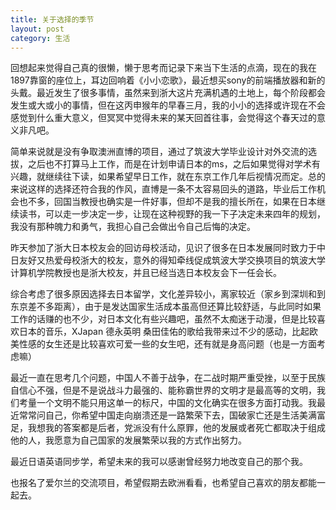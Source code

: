 ```yaml
---
title: 关于选择的季节
layout: post
category: 生活
---
```


回想起来觉得自己真的很懒，懒于思考而记录下来当下生活的点滴，现在的我在1897靠窗的座位上，耳边回响着《小小恋歌》，最近想买sony的前端播放器和新的头戴。最近发生了很多事情，虽然来到浙大这片充满机遇的土地上，每个阶段都会发生或大或小的事情，但在这丙申猴年的早春三月，我的小小的选择或许现在不会感觉到什么重大意义，但冥冥中觉得未来的某天回首往事，会觉得这个春天过的意义非凡吧。

简单来说就是没有争取澳洲直博的项目，通过了筑波大学毕业设计对外交流的选拔，之后也不打算马上工作，而是在计划申请日本的ms，之后如果觉得对学术有兴趣，就继续往下读，如果希望早日工作，就在东京工作几年后视情况而定。总的来说这样的选择还符合我的作风，直博是一条不太容易回头的道路，毕业后工作机会也不多，回国当教授也确实是一件好事，但却不是我的擅长所在，如果在日本继续读书，可以走一步决定一步，让现在这种视野的我一下子决定未来四年的规划，我没有那种魄力和勇气，我担心自己会做出令自己后悔的决定。

昨天参加了浙大日本校友会的回访母校活动，见识了很多在日本发展同时致力于中日友好又热爱母校浙大的校友，意外的得知牵线促成筑波大学交换项目的筑波大学计算机学院教授也是浙大校友，并且已经当选日本校友会下一任会长。

综合考虑了很多原因选择去日本留学，文化差异较小，离家较近（家乡到深圳和到东京差不多距离），由于是发达国家生活成本虽高但还算比较舒适，与此同时如果工作的话赚的也不少，对日本文化有些兴趣吧，虽然不太痴迷于动漫，但是比较喜欢日本的音乐，XJapan 德永英明 桑田佳佑的歌给我带来过不少的感动，比起欧美性感的女生还是比较喜欢可爱一些的女生吧，还有就是身高问题（也是一方面考虑嘛）

最近一直在思考几个问题，中国人不善于战争，在二战时期严重受挫，以至于民族自信心不强，但是不是说战斗力最强的、能称霸世界的文明才是最高等的文明，我们考量一个文明不能只用这单一的标尺，中国的文化确实在很多方面打动我。我最近常常问自己，你希望中国走向崩溃还是一路繁荣下去，国破家亡还是生活美满富足，我想我的答案都是后者，党派没有什么原罪，他的发展或者死亡都取决于组成他的人，我愿意为自己国家的发展繁荣以我的方式作出努力。

最近日语英语同步学，希望未来的我可以感谢曾经努力地改变自己的那个我。

也报名了爱尔兰的交流项目，希望假期去欧洲看看，也希望自己喜欢的朋友都能一起去。

